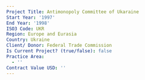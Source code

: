 ```yaml
---
Project Title: Antimonopoly Committee of Ukaraine
Start Year: '1997'
End Year: '1998'
ISO3 Code: UKR
Region: Europe and Eurasia
Country: Ukraine
Client/ Donor: Federal Trade Commission
Is Current Project? (true/false): false
Practice Area:
  - ''
Contract Value USD: ''
---
```

